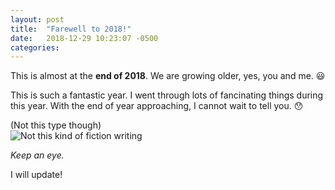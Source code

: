```yaml
---
layout: post
title:  "Farewell to 2018!"
date:   2018-12-29 10:23:07 -0500
categories: 
---
```

This is almost at the **end of 2018**. We are growing older, yes, you and me. :smiley:

This is such a fantastic year. I went through lots of fancinating things during this year. With the end of year approaching, I cannot wait to tell you. :hushed:

(Not this type though)<br/>
![Not this kind of fiction writing](https://github.com/sha256feng/personal-web/blob/gh-pages/images/2018-12-29-post.jpeg)

*Keep an eye.* 

I will update!



